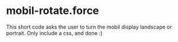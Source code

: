 # mobil-rotate.force
This short code asks the user to turn the mobil display landscape or portrait.
Only include a css, and done :)
